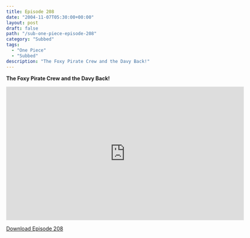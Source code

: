 ```yaml
---
title: Episode 208
date: "2004-11-07T05:30:00+00:00"
layout: post
draft: false
path: "/sub-one-piece-episode-208"
category: "Subbed"
tags:
  - "One Piece"
  - "Subbed"
description: "The Foxy Pirate Crew and the Davy Back!"
---
```


**The Foxy Pirate Crew and the Davy Back!**

<iframe width="640" height="360" src="https://www.rapidvideo.com/e/FXQGR7EDJK" frameborder="0" marginwidth=0 marginheight=0 scrolling=no allowfullscreen></iframe>

<a href="http://ouo.io/qs/eCodkFEQ?s=https://rapidvid.to/d/https://www.rapidvideo.com/e/FXQGR7EDJK">Download Episode 208</a>
